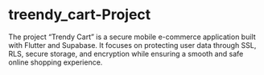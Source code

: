 # treendy_cart-Project
The project “Trendy Cart” is a secure mobile e-commerce application built with Flutter and Supabase. It focuses on protecting user data through SSL, RLS, secure storage, and encryption while ensuring a smooth and safe online shopping experience.

